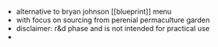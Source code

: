 - alternative to bryan johnson [[blueprint]] menu
- with focus on sourcing from perenial permaculture garden
- disclaimer: r&d phase and is not intended for practical use
-